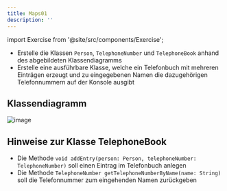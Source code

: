 ```yaml
---
title: Maps01
description: ''
---
```


import Exercise from '@site/src/components/Exercise';

- Erstelle die Klassen `Person`, `TelephoneNumber` und `TelephoneBook` anhand
  des abgebildeten Klassendiagramms
- Erstelle eine ausführbare Klasse, welche ein Telefonbuch mit mehreren
  Einträgen erzeugt und zu eingegebenen Namen die dazugehörigen Telefonnummern
  auf der Konsole ausgibt

## Klassendiagramm
![image](https://user-images.githubusercontent.com/47243617/235863191-bc2cad00-4e34-40c9-87fc-b78f24a20ff3.png)

## Hinweise zur Klasse TelephoneBook
- Die Methode `void addEntry(person: Person, telephoneNumber: TelephoneNumber)` soll einen Eintrag im
  Telefonbuch anlegen
- Die Methode `TelephoneNumber getTelephoneNumberByName(name: String)` soll die
  Telefonnummer zum eingehenden Namen zurückgeben

<Exercise pullRequest="59" branchSuffix="maps/01" />
